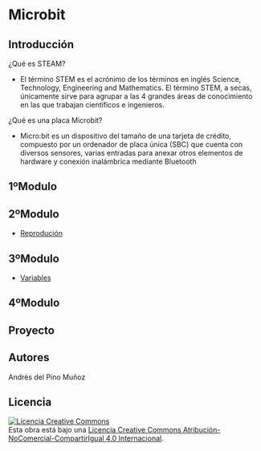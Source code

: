 # Microbit

## Introducción

¿Qué es STEAM?

- El término STEM es el acrónimo de los términos en inglés Science, Technology, Engineering and Mathematics. El término STEM, a secas, únicamente sirve para agrupar a las 4 grandes áreas de conocimiento en las que trabajan científicos e ingenieros.

¿Qué es una placa Microbit?

- Micro:bit es un dispositivo del tamaño de una tarjeta de crédito, compuesto por un ordenador de placa única (SBC) que cuenta con diversos sensores, varias entradas para anexar otros elementos de hardware y conexión inalámbrica mediante Bluetooth

## 1ºModulo

## 2ºModulo

- [Reprodución](microbit/modulo2/actividad.md)

## 3ºModulo

- [Variables](microbit/modulo3/actividad.md)

## 4ºModulo

## Proyecto

## Autores

Andrés del Pino Muñoz

## Licencia
<a rel="license" href="http://creativecommons.org/licenses/by-nc-sa/4.0/"><img alt="Licencia Creative Commons" style="border-width:0" src="https://i.creativecommons.org/l/by-nc-sa/4.0/88x31.png" /></a><br />Esta obra está bajo una <a rel="license" href="http://creativecommons.org/licenses/by-nc-sa/4.0/">Licencia Creative Commons Atribución-NoComercial-CompartirIgual 4.0 Internacional</a>.
